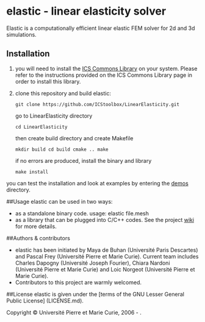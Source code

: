 # elastic - linear elasticity solver
Elastic is a computationally efficient linear elastic FEM solver for 2d and 3d simulations.

## Installation
1. you will need to install the [ICS Commons Library](https://github.com/ICStoolbox/Commons) on your system. 
Please refer to the instructions provided on the ICS Commons Library page in order to install this library.

2. clone this repository and build elastic:

   ` git clone https://github.com/ICStoolbox/LinearElasticity.git `

   go to LinearElasticity directory

   ` cd LinearElasticity `

   then create build directory and create Makefile

   `mkdir build
   cd build
   cmake ..
   make`

   if no errors are produced, install the binary and library

   ` make install ` 

you can test the installation and look at examples by entering the [demos](demos) directory.

##Usage
elastic can be used in two ways:
* as a standalone binary code. usage: elastic file.mesh
* as a library that can be plugged into C/C++ codes.
See the project [wiki](https://github.com/ICStoolbox/LinearElasticity/wiki) for more details.

##Authors & contributors
* elastic has been initiated by Maya de Buhan (Université Paris Descartes) and Pascal Frey (Université Pierre et Marie Curie). Current team includes Charles Dapogny (Université Joseph Fourier), Chiara Nardoni (Université Pierre et Marie Curie) and Loic Norgeot (Université Pierre et Marie Curie).
* Contributors to this project are warmly welcomed. 

##License
elastic is given under the [terms of the GNU Lesser General Public License] (LICENSE.md).

Copyright © Université Pierre et Marie Curie, 2006 - .
